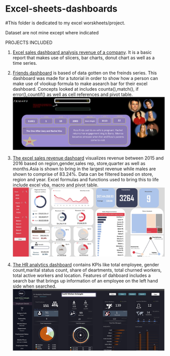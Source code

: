 # Excel-sheets-dashboards

#This folder is dedicated to my excel worskheets/project.

Dataset are not mine except where indicated


PROJECTS INCLUDED

1. [Excel sales dashboard analysis revenue of a company](https://github.com/yfirdaws/Excel-sheets-dashboards/blob/main/Excel%20Sales%20Dashboard.xlsx). It is a basic report that makes use of slicers, bar charts, donut chart as well as a time series. 

2. [Friends dashboard](https://datasciencewithfiddy.wordpress.com/2022/03/05/the-one-where-we-make-a-search-bar-in-excel/) is based of data gotten on the freinds series. This dashboard was made for a tutorial in order to show how a person can make use of vlookup formula to make asearch bar for their excel dashboard. Concepts looked at includes counta(),match(), if error(),countif() as well as cell references and pivot table. ![friends dashboard](https://github.com/yfirdaws/Excel-sheets-dashboards/blob/main/Friends%20search%20bar%20dashboard.jpg)

3. [The excel sales revenue dashoard](https://github.com/yfirdaws/Excel-sheets-dashboards/blob/main/sales%20Revenue%20dashboard.xlsm) visualizes revenue between 2015 and 2016  based on region,gender,sales rep, store,quarter as well as months.Asia is shown to bring in the largest revenue while males are shown to comprise of 83.24%. Data can be filtered based on store, region and year. Excel formulas and functions used to bring this to life include excel vba, macro and pivot table. ![excel sale revenue dahboard](https://github.com/yfirdaws/Excel-sheets-dashboards/blob/main/sales%20revenue%20dshboard.jpg)

4. [The HR analytics dashboard](https://github.com/yfirdaws/Excel-sheets-dashboards/blob/main/HR%20dashboard(mine).xlsm) contains KPIs like total employee, gender count,marital status count, share of deartments, total churned workers, total active workers and location. Features of dahboard includes a search bar that brings up information of an employee on the left hand side when searched. ![HR dashboard](https://github.com/yfirdaws/Excel-sheets-dashboards/blob/main/hr%20dashboard.jpg)
